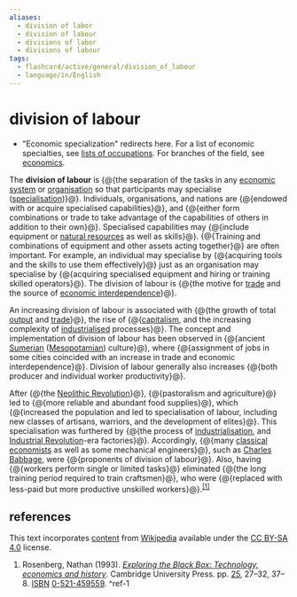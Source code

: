 ```yaml
---
aliases:
  - division of labor
  - division of labour
  - divisions of labor
  - divisions of labour
tags:
  - flashcard/active/general/division_of_labour
  - language/in/English
---
```


# division of labour

- "Economic specialization" redirects here. For a list of economic specialties, see [lists of occupations](lists%20of%20occupations.md). For branches of the field, see [economics](economics.md).

The __division of labour__ is {@{the separation of the tasks in any [economic system](economic%20system.md) or [organisation](organization.md) so that participants may specialise ([specialisation](departmentalization.md))}@}. Individuals, organisations, and nations are {@{endowed with or acquire specialised capabilities}@}, and {@{either form combinations or trade to take advantage of the capabilities of others in addition to their own}@}. Specialised capabilities may {@{include equipment or [natural resources](natural%20resource.md) as well as skills}@}. {@{Training and combinations of equipment and other assets acting together}@} are often important. For example, an individual may specialise by {@{acquiring tools and the skills to use them effectively}@} just as an organisation may specialise by {@{acquiring specialised equipment and hiring or training skilled operators}@}. The division of labour is {@{the motive for [trade](trade.md) and the source of [economic interdependence](economic%20interdependence.md)}@}. <!--SR:!2025-04-29,161,310!2025-08-09,242,330!2024-12-18,64,310!2024-12-27,72,310!2025-08-25,255,330!2024-12-18,64,310!2024-12-21,67,310!2025-08-25,255,330-->

An increasing division of labour is associated with {@{the growth of total [output](output%20(economics).md) and [trade](trade.md)}@}, the rise of {@{[capitalism](capitalism.md), and the increasing complexity of [industrialised](industrialisation.md) processes}@}. The concept and implementation of division of labour has been observed in {@{ancient [Sumerian](sumer.md) ([Mesopotamian](mesopotamia.md)) culture}@}, where {@{assignment of jobs in some cities coincided with an increase in trade and economic interdependence}@}. Division of labour generally also increases {@{both producer and individual worker productivity}@}. <!--SR:!2025-08-04,237,330!2025-08-08,241,330!2024-12-21,67,310!2024-12-27,72,310!2024-12-27,72,310-->

After {@{the [Neolithic Revolution](Neolithic%20Revolution.md)}@}, {@{pastoralism and agriculture}@} led to {@{more reliable and abundant food supplies}@}, which {@{increased the population and led to specialisation of labour, including new classes of artisans, warriors, and the development of elites}@}. This specialisation was furthered by {@{the process of [industrialisation](industrialisation.md), and [Industrial Revolution](Industrial%20Revolution.md)-era factories}@}. Accordingly, {@{many [classical economists](classical%20economics.md) as well as some mechanical engineers}@}, such as [Charles Babbage](Charles%20Babbage.md), were {@{proponents of division of labour}@}. Also, having {@{workers perform single or limited tasks}@} eliminated {@{the long training period required to train craftsmen}@}, who were {@{replaced with less-paid but more productive unskilled workers}@}.<sup>[\[1\]](#^ref-1)</sup> <!--SR:!2024-12-21,67,310!2025-08-06,239,330!2025-08-14,244,330!2025-08-05,238,330!2025-06-14,183,310!2024-12-21,67,310!2024-12-18,64,310!2024-12-27,72,310!2024-12-18,64,310!2025-08-25,255,330-->

## references

This text incorporates [content](https://en.wikipedia.org/wiki/division_of_labour) from [Wikipedia](Wikipedia.md) available under the [CC BY-SA 4.0](https://creativecommons.org/licenses/by-sa/4.0/) license.

1. Rosenberg, Nathan (1993). [_Exploring the Black Box: Technology, economics and history_](https://archive.org/details/exploringblackbo00rose). Cambridge University Press. pp. [25](https://archive.org/details/exploringblackbo00rose/page/25), 27–32, 37–8. [ISBN](ISBN.md) [0-521-459559](https://en.wikipedia.org/wiki/Special:BookSources/0-521-459559). <a id="^ref-1"></a>^ref-1
